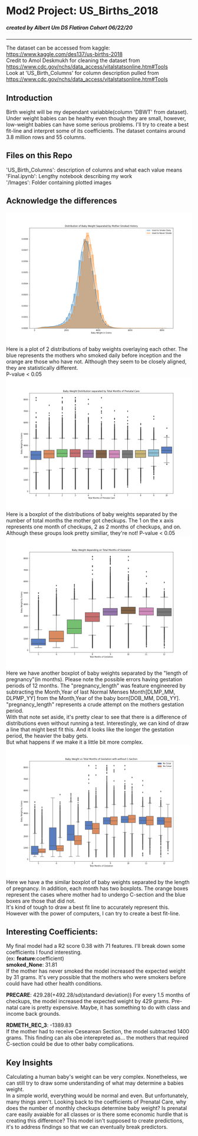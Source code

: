 # Mod2 Project: US_Births_2018
##### created by Albert Um DS Flatiron Cohort 06/22/20<br>
---
The dataset can be accessed from kaggle:<br> https://www.kaggle.com/des137/us-births-2018 <br> Credit to Amol Deskmukh for cleaning the dataset from <br> https://www.cdc.gov/nchs/data_access/vitalstatsonline.htm#Tools <br>
Look at 'US_Birth_Columns' for column description pulled from <br>https://www.cdc.gov/nchs/data_access/vitalstatsonline.htm#Tools
## Introduction
Birth weight will be my dependant variabble(column 'DBWT' from dataset). Under weight babies can be healthy even though they are small, however, low-weight babies can have some serious problems. I'll try to create a best fit-line and interpret some of its coefficients. The dataset contains around 3.8 million rows and 55 columns.

## Files on this Repo
'US_Birth_Columns': description of columns and what each value means<br>
'Final.ipynb': Lengthy notebook describing my work<br>
'/Images': Folder containing plotted images

## Acknowledge the differences
![](Images/figure3.png)
Here is a plot of 2 distributions of baby weights overlaying each other. The blue represents the mothers who smoked daily before inception and the orange are those who have not. Although they seem to be closely aligned, they are statistically different.<br>
P-value < 0.05
![](Images/figure6.png)
Here is a boxplot of the distributions of baby weights separated by the number of total months the mother got checkups. The 1 on the x axis represents one month of checkups, 2 as 2 months of checkups, and on. Although these groups look pretty similiar, they're not!
P-value < 0.05
![](Images/figure5.png)
Here we have another boxplot of baby weights separated by the "length of pregnancy"(in months). Please note the possible errors having gestation periods of 12 months. The "pregnancy_length" was feature engineered by subtracting the Month,Year of last Normal Menses Month[DLMP_MM, DLPMP_YY] from the Month,Year of the baby born[DOB_MM, DOB_YY]. "pregnancy_length" represents a crude attempt on the mothers gestation period. <br> 
With that note set aside, it's pretty clear to see that there is a difference of distributions even without running a test. Interestingly, we can kind of draw a line that might best fit this. And it looks like the longer the gestation period, the heavier the baby gets.<br>
But what happens if we make it a little bit more complex.
![](Images/figure8.png)
Here we have a the similar boxplot of baby weights separated by the length of pregnancy. In addition, each month has two boxplots. The orange boxes represent the cases where mother had to undergo C-section and the blue boxes are those that did not.<br>
It's kind of tough to draw a best fit line to accurately represent this. However with the power of computers, I can try to create a best fit-line.

## Interesting Coefficients:<br>
My final model had a R2 score 0.38 with 71 features. I'll break down some coefficients I found interesting.<br>
(ex: **feature**:coefficient)<br>
**smoked_None**: 31.81<br>
If the mother has never smoked the model increased the expected weight by 31 grams. It's very possible that the mothers who were smokers before could have had other health conditions. <br>

**PRECARE**: 429.28(+492.28/sd(standard deviation))
For every 1.5 months of checkups, the model increased the expected weight by 429 grams. Pre-natal care is pretty expensive. Maybe, it has something to do with class and income back grounds.<br>

**RDMETH_REC_3**: -1389.83<br>
If the mother had to receive Cesearean Section, the model subtracted 1400 grams. This finding can als obe interepreted as... the mothers that required C-section could be due to other baby complications.<br>

## Key Insights
Calculating a human baby's weight can be very complex. Nonetheless, we can still try to draw some understanding of what may determine a babies weight. <br>
In a simple world, everything would be normal and even. But unfortunately, many things aren't. Looking back to the coefficients of Prenatal Care, why does the number of monthly checkups determine baby weight? Is prenatal care easily avaiable for all classes or is there some economic hurdle that is creating this difference? This model isn't supposed to create predictions, it's to address findings so that we can eventually break predictors.
